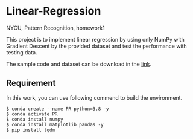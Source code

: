 # Linear-Regression
NYCU, Pattern Recognition, homework1 

This project is to implement linear regression by using only NumPy with Gradient Descent by the provided dataset and test the performance with testing data.

The sample code and dataset can be download in the [link](https://github.com/NCTU-VRDL/CS_AT0828/tree/main/HW1).

## Requirement

In this work, you can use following commend to build the environment.

```bash=
$ conda create --name PR python=3.8 -y
$ conda activate PR
$ conda install numpy
$ conda install matplotlib pandas -y
$ pip install tqdm
```
